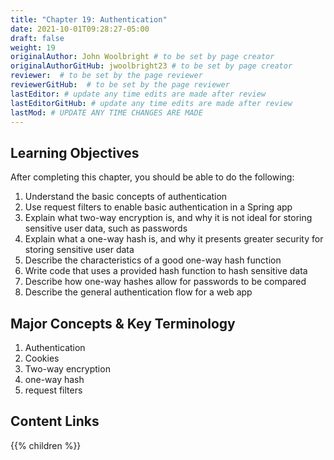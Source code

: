 ```yaml
---
title: "Chapter 19: Authentication"
date: 2021-10-01T09:28:27-05:00
draft: false
weight: 19
originalAuthor: John Woolbright # to be set by page creator
originalAuthorGitHub: jwoolbright23 # to be set by page creator
reviewer:  # to be set by the page reviewer
reviewerGitHub:  # to be set by the page reviewer
lastEditor: # update any time edits are made after review
lastEditorGitHub: # update any time edits are made after review
lastMod: # UPDATE ANY TIME CHANGES ARE MADE
---
```


## Learning Objectives

After completing this chapter, you should be able to do the following:
1. Understand the basic concepts of authentication
1. Use request filters to enable basic authentication in a Spring app
1. Explain what two-way encryption is, and why it is not ideal for storing sensitive user data, such as passwords
1. Explain what a one-way hash is, and why it presents greater security for storing sensitive user data
1. Describe the characteristics of a good one-way hash function
1. Write code that uses a provided hash function to hash sensitive data
1. Describe how one-way hashes allow for passwords to be compared
1. Describe the general authentication flow for a web app

## Major Concepts & Key Terminology
1. Authentication
1. Cookies
1. Two-way encryption
1. one-way hash
1. request filters

## Content Links

{{% children %}}
